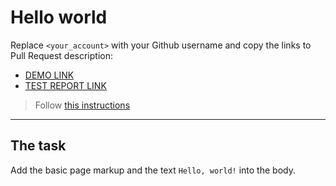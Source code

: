 # Hello world
Replace `<your_account>` with your Github username and copy the links to Pull Request description:
- [DEMO LINK](https://evgeny-nikitin.github.io/layout_hello-world/)
- [TEST REPORT LINK](https://evgeny-nikitin.github.io/layout_hello-world/report/html_report/)

> Follow [this instructions](https://mate-academy.github.io/layout_task-guideline/#how-to-solve-the-layout-tasks-on-github)
___

## The task
Add the basic page markup and the text `Hello, world!` into the body.
